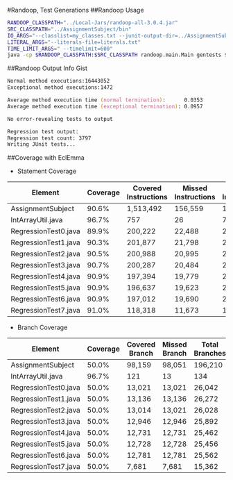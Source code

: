 #Randoop, Test Generations
##Randoop Usage

```zsh
RANDOOP_CLASSPATH="../Local-Jars/randoop-all-3.0.4.jar"
SRC_CLASSPATH="../AssignmentSubject/bin"
IO_ARGS="--classlist=my_classes.txt --junit-output-dir=../AssignmentSubject/test_src --junit-package-name=util_test"
LITERAL_ARGS="--literals-file=literals.txt"
TIME_LIMIT_ARGS=" --timelimit=600"
java -cp $RANDOOP_CLASSPATH:$SRC_CLASSPATH randoop.main.Main gentests $IO_ARGS $LITERAL_ARGS $TIME_LIMIT_ARGS
```

##Randoop Output Info Gist

```zsh
Normal method executions:16443052
Exceptional method executions:1472

Average method execution time (normal termination):      0.0353
Average method execution time (exceptional termination): 0.0957

No error-revealing tests to output

Regression test output:
Regression test count: 3797
Writing JUnit tests...
```

##Coverage with EclEmma

- Statement Coverage

Element | Coverage | Covered Instructions | Missed Instructions | Total Instructions
--- | --- | --- | --- | ---
AssignmentSubject | 90.6% | 1,513,492 | 156,559 | 1,670,051
IntArrayUtil.java | 96.7% | 757 | 26 | 783
RegressionTest0.java | 89.9% | 200,222 | 22,488 | 222,710
RegressionTest1.java | 90.3% | 201,877 | 21,798 | 223,675
RegressionTest2.java | 90.5% | 200,988 | 20,995 | 221,983
RegressionTest3.java | 90.7% | 200,287 | 20,484 | 220,771
RegressionTest4.java | 90.9% | 197,394 | 19,779 | 217,173
RegressionTest5.java | 90.9% | 196,637 | 19,623 | 216,260
RegressionTest6.java | 90.9% | 197,012 | 19,690 | 216,702
RegressionTest7.java | 91.0% | 118,318 | 11,673 | 129,991


- Branch Coverage

Element | Coverage | Covered Branch | Missed Branch | Total Branches
--- | --- | --- | --- | ---
AssignmentSubject | 50.0% | 98,159 | 98,051 | 196,210
IntArrayUtil.java | 96.7% | 121 | 13 | 134
RegressionTest0.java | 50.0% | 13,021 | 13,021 | 26,042
RegressionTest1.java | 50.0% | 13,136 | 13,136 | 26,272
RegressionTest2.java | 50.0% | 13,014 | 13,021 | 26,028
RegressionTest3.java | 50.0% | 12,946 | 12,946 | 25,892
RegressionTest4.java | 50.0% | 12,731 | 12,731 | 25,462
RegressionTest5.java | 50.0% | 12,728 | 12,728 | 25,456
RegressionTest6.java | 50.0% | 12,781 | 12,781 | 25,562
RegressionTest7.java | 50.0% | 7,681 | 7,681 | 15,362
